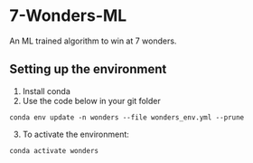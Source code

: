 # 7-Wonders-ML
An ML trained algorithm to win at 7 wonders.

## Setting up the environment

1. Install conda
2. Use the code below in your git folder
```
conda env update -n wonders --file wonders_env.yml --prune
```
3. To activate the environment:
```
conda activate wonders
```